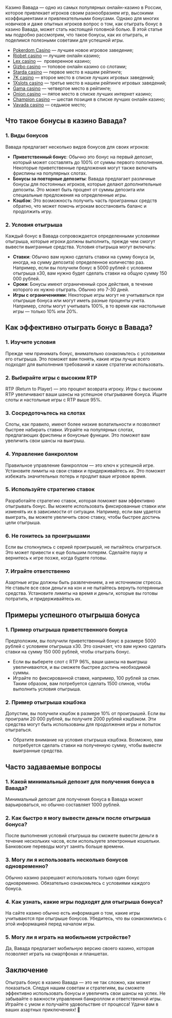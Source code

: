 Казино Вавада — одно из самых популярных онлайн-казино в России, которое привлекает игроков своим разнообразием игр, высокими коэффициентами и привлекательными бонусами. Однако для многих новичков и даже опытных игроков вопрос о том, как отыграть бонус в казино Вавада, может стать настоящей головной болью. В этой статье мы подробно рассмотрим, что такое бонусы, как их отыграть, и поделимся полезными советами для успешной игры.

* [Pokerdom Casino](https://brandplay.link/FwVc4f) — лучшее новое игровое заведение;
* [Riobet casino](https://brandplay.link/TnjsxFvH) — лучшие онлайн казино;
* [Lex casino](https://brandplay.link/VMqNXPFs) —  проверенное казино;
* [Gizbo casino](https://brandplay.link/rvzLrVLp) — топовое онлайн казино со слотами;
* [Starda casino](https://brandplay.link/HDcDrxLk) — первое место в нашем рейтинге;
* [7K casino](https://brandplay.link/dd46bNgD) — второе место в списке лучших игровых заведений;
* [1Xslots casino](https://brandplay.link/J2ZbqMPZ) — третье место в нашем рейтинге игровых заведений;
* [Gama casino](https://brandplay.link/RD52jZbL) — четвертое место в рейтинге;
* [Onion casino](https://brandplay.link/8LcS6Djb) — пятое место в списке лучших интернет казино;
* [Champion casino](https://temon-gter.cfd/go/9n8?p56190p303844p3509t17502) — шестая позиция в списке лучших онлайн казино;
* [Vavada casino](https://vavadapartner.pro/?promo=75590753-cc8b-4c4a-8d71-99b7a2293439-jud\&target=register) — седьмое место;



## Что такое бонусы в казино Вавада?

### 1. Виды бонусов

Вавада предлагает несколько видов бонусов для своих игроков:

* **Приветственный бонус**: Обычно это бонус на первый депозит, который может составлять до 100% от суммы первого пополнения. Некоторые приветственные предложения могут также включать фриспины на популярных слотах.
* **Бонусы за повторные депозиты**: Вавада предлагает различные бонусы для постоянных игроков, которые делают дополнительные депозиты. Это может быть процент от суммы депозита или специальные предложения на определенные игры.
* **Кэшбэк**: Это возможность получить часть проигранных средств обратно, что может помочь игрокам восстановить баланс и продолжить игру.

### 2. Условия отыгрыша

Каждый бонус в Вавада сопровождается определенными условиями отыгрыша, которые игроки должны выполнить, прежде чем смогут вывести выигранные средства. Условия отыгрыша могут включать:

* **Ставки**: Обычно вам нужно сделать ставки на сумму бонуса (и, иногда, на сумму депозита) определенное количество раз. Например, если вы получили бонус в 5000 рублей с условием отыгрыша x30, вам нужно будет сделать ставки на общую сумму 150 000 рублей.
* **Сроки**: Бонусы имеют ограниченный срок действия, в течение которого их нужно отыграть. Обычно это 7-30 дней.
* **Игры с ограничениями**: Некоторые игры могут не учитываться при отыгрыше бонуса или могут иметь разные проценты учета. Например, слоты могут учитывать 100%, в то время как настольные игры — только 10% или 20%.

## Как эффективно отыграть бонус в Вавада?

### 1. Изучите условия

Прежде чем принимать бонус, внимательно ознакомьтесь с условиями его отыгрыша. Это поможет вам понять, какие игры лучше всего подходят для выполнения требований и какие стратегии использовать.

### 2. Выбирайте игры с высоким RTP

RTP (Return to Player) — это процент возврата игроку. Игры с высоким RTP увеличивают ваши шансы на успешное отыгрывание бонуса. Ищите слоты и настольные игры с RTP выше 95%.

### 3. Сосредоточьтесь на слотах

Слоты, как правило, имеют более низкие волатильности и позволяют быстрее набирать ставки. Играйте на популярных слотах, предлагающих фриспины и бонусные функции. Это поможет вам увеличить свои шансы на выигрыш.

### 4. Управление банкроллом

Правильное управление банкроллом — это ключ к успешной игре. Установите лимиты на свои ставки и придерживайтесь их. Это поможет избежать значительных потерь и продлит ваше игровое время.

### 5. Используйте стратегию ставок

Разработайте стратегию ставок, которая поможет вам эффективно отыгрывать бонус. Вы можете использовать фиксированные ставки или изменять их в зависимости от ситуации. Например, если вам удается выиграть, вы можете увеличить свою ставку, чтобы быстрее достичь цели отыгрыша.

### 6. Не гонитесь за проигрышами

Если вы столкнулись с серией проигрышей, не пытайтесь отыграться. Это может привести к еще большим потерям. Сделайте паузу и вернитесь к игре позже, когда будете готовы.

### 7. Играйте ответственно

Азартные игры должны быть развлечением, а не источником стресса. Не ставьте все свои деньги на кон и не пытайтесь вернуть потерянные средства. Установите лимиты на время и деньги, которые вы готовы потратить, и придерживайтесь их.

## Примеры успешного отыгрыша бонуса

### 1. Пример отыгрыша приветственного бонуса

Предположим, вы получили приветственный бонус в размере 5000 рублей с условием отыгрыша x30. Это означает, что вам нужно сделать ставки на сумму 150 000 рублей, чтобы отыграть бонус.

* Если вы выберете слот с RTP 96%, ваши шансы на выигрыш увеличиваются, и вы сможете быстрее достичь необходимой суммы.
* Играйте по фиксированной ставке, например, 100 рублей за спин. Таким образом, вам потребуется сделать 1500 спинов, чтобы выполнить условия отыгрыша.

### 2. Пример отыгрыша кэшбэка

Допустим, вы получили кэшбэк в размере 10% от проигрышей. Если вы проиграли 20 000 рублей, вы получите 2000 рублей кэшбэком. Эти средства могут быть использованы для продолжения игры и попыток отыграться.

* Обратите внимание на условия отыгрыша кэшбэка. Возможно, вам потребуется сделать ставки на полученную сумму, чтобы вывести выигранные средства.

## Часто задаваемые вопросы

### 1. Какой минимальный депозит для получения бонуса в Вавада?

Минимальный депозит для получения бонуса в Вавада может варьироваться, но обычно составляет 1000 рублей.

### 2. Как быстро я могу вывести деньги после отыгрыша бонуса?

После выполнения условий отыгрыша вы сможете вывести деньги в течение нескольких часов, если используете электронные кошельки. Банковские переводы могут занять больше времени.

### 3. Могу ли я использовать несколько бонусов одновременно?

Обычно казино разрешают использовать только один бонус одновременно. Обязательно ознакомьтесь с условиями каждого бонуса.

### 4. Как узнать, какие игры подходят для отыгрыша бонуса?

На сайте казино обычно есть информация о том, какие игры учитываются при отыгрыше бонусов. Убедитесь, что вы ознакомились с этой информацией перед началом игры.

### 5. Могу ли я играть на мобильном устройстве?

Да, Вавада предлагает мобильную версию своего казино, которая позволяет играть на смартфонах и планшетах.

## Заключение

Отыграть бонус в казино Вавада — это не так сложно, как может показаться. Следуя нашим советам и стратегиям, вы сможете эффективно использовать бонусы и увеличить свои шансы на успех. Не забывайте о важности управления банкроллом и ответственной игры. Играйте с умом и получайте удовольствие от процесса! Удачи вам в ваших азартных приключениях! 🎉
